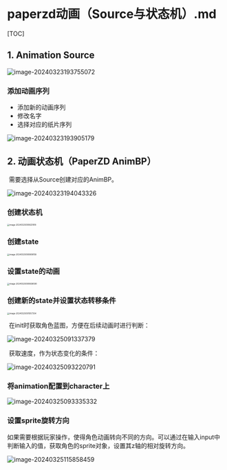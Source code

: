 # paperzd动画（Source与状态机）.md

[TOC]

## 1. Animation Source

![image-20240323193755072](./assets/image-20240323193755072.png)

### 添加动画序列

* 添加新的动画序列
* 修改名字
* 选择对应的纸片序列

![image-20240323193905179](./assets/image-20240323193905179.png)

## 2. 动画状态机（PaperZD AnimBP）

​	需要选择从Source创建对应的AnimBP。

![image-20240323194043326](./assets/image-20240323194043326.png)

### 创建状态机

<img src="./assets/image-20240325090621818.png" alt="image-20240325090621818" style="zoom:33%;" />

### 创建state

<img src="./assets/image-20240325090808158.png" alt="image-20240325090808158" style="zoom:33%;" />

### 设置state的动画

<img src="./assets/image-20240325090838590.png" alt="image-20240325090838590" style="zoom:33%;" />

### 创建新的state并设置状态转移条件

<img src="./assets/image-20240325091057354.png" alt="image-20240325091057354" style="zoom:33%;" />

​	在init时获取角色蓝图，方便在后续动画时进行判断：

![image-20240325091337379](./assets/image-20240325091337379.png)

​	获取速度，作为状态变化的条件：

![image-20240325093220791](./assets/image-20240325093220791.png)

### 将animation配置到character上

![image-20240325093335332](./assets/image-20240325093335332.png)

### 设置sprite旋转方向

​	如果需要根据玩家操作，使得角色动画转向不同的方向。可以通过在输入input中判断输入的值，获取角色的sprite对象，设置其z轴的相对旋转方向。

![image-20240325115858459](./assets/image-20240325115858459.png)